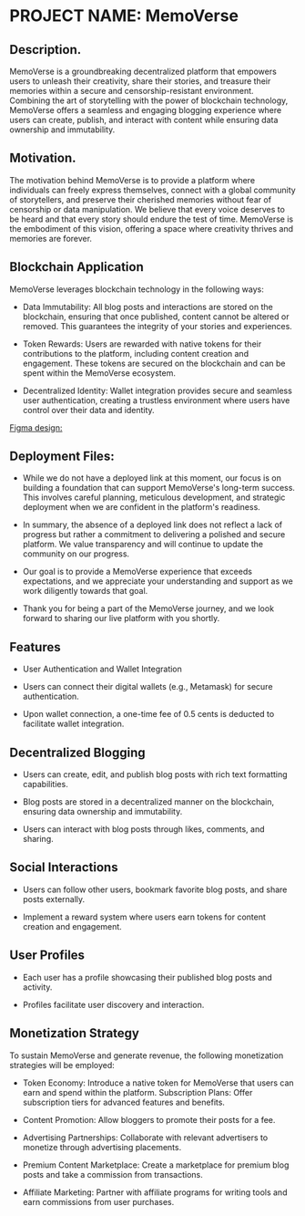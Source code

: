 # PROJECT NAME: MemoVerse 

## Description.  

MemoVerse is a groundbreaking decentralized platform that empowers users to unleash their creativity, share their stories, and treasure their memories within a secure and censorship-resistant environment. Combining the art of storytelling with the power of blockchain technology, MemoVerse offers a seamless and engaging blogging experience where users can create, publish, and interact with content while ensuring data ownership and immutability.  



## Motivation. 

The motivation behind MemoVerse is to provide a platform where individuals can freely express themselves, connect with a global community of storytellers, and preserve their cherished memories without fear of censorship or data manipulation. We believe that every voice deserves to be heard and that every story should endure the test of time. MemoVerse is the embodiment of this vision, offering a space where creativity thrives and memories are forever.  


## Blockchain Application
MemoVerse leverages blockchain technology in the following ways:

- Data Immutability: All blog posts and interactions are stored on the blockchain, ensuring that once published, content cannot be altered or removed. This guarantees the integrity of your stories and experiences.

- Token Rewards: Users are rewarded with native tokens for their contributions to the platform, including content creation and engagement. These tokens are secured on the blockchain and can be spent within the MemoVerse ecosystem.

- Decentralized Identity: Wallet integration provides secure and seamless user authentication, creating a trustless environment where users have control over their data and identity.  

[Figma design:](https://www.figma.com/file/iHcwc8crwv019YLAOvdLz7/MEMOVERSE-lisk?type=design&node-id=11-971&mode=design)


## Deployment Files: 

- While we do not have a deployed link at this moment, our focus is on building a foundation that can support MemoVerse's long-term success. This involves careful planning, meticulous development, and strategic deployment when we are confident in the platform's readiness.

- In summary, the absence of a deployed link does not reflect a lack of progress but rather a commitment to delivering a polished and secure platform. We value transparency and will continue to update the community on our progress. 

- Our goal is to provide a MemoVerse experience that exceeds expectations, and we appreciate your understanding and support as we work diligently towards that goal.

- Thank you for being a part of the MemoVerse journey, and we look forward to sharing our live platform with you shortly.



## Features 

- User Authentication and Wallet Integration 

- Users can connect their digital wallets (e.g., Metamask) for secure authentication. 

- Upon wallet connection, a one-time fee of 0.5 cents is deducted to facilitate wallet integration.


## Decentralized Blogging
- Users can create, edit, and publish blog posts with rich text formatting capabilities.

- Blog posts are stored in a decentralized manner on the blockchain, ensuring data ownership and immutability. 

- Users can interact with blog posts through likes, comments, and sharing.


## Social Interactions 

- Users can follow other users, bookmark favorite blog posts, and share posts externally.

- Implement a reward system where users earn tokens for content creation and engagement.


## User Profiles 

- Each user has a profile showcasing their published blog posts and activity.

- Profiles facilitate user discovery and interaction. 



## Monetization Strategy
To sustain MemoVerse and generate revenue, the following monetization strategies will be employed:

- Token Economy: Introduce a native token for MemoVerse that users can earn and spend within the platform.
Subscription Plans: Offer subscription tiers for advanced features and benefits.

- Content Promotion: Allow bloggers to promote their posts for a fee.

- Advertising Partnerships: Collaborate with relevant advertisers to monetize through advertising placements.  

- Premium Content Marketplace: Create a marketplace for premium blog posts and take a commission from transactions.

- Affiliate Marketing: Partner with affiliate programs for writing tools and earn commissions from user purchases.
